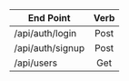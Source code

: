 | End Point          | Verb          |
| ------------------ |:-------------:|
| /api/auth/login    | Post          |
| /api/auth/signup   | Post          |
| /api/users         | Get           |
